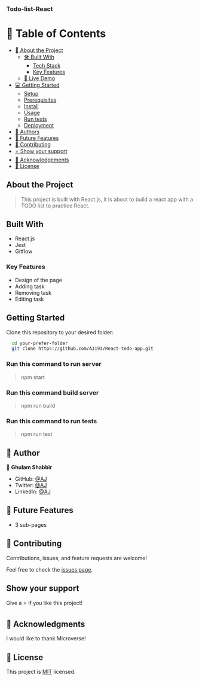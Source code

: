 ### Todo-list-React

# 📗 Table of Contents

- [📖 About the Project](#about-project)
  - [🛠 Built With](#built-with)
    - [Tech Stack](#tech-stack)
    - [Key Features](#key-features)
  - [🚀 Live Demo](#live-demo)
- [💻 Getting Started](#getting-started)
  - [Setup](#setup)
  - [Prerequisites](#prerequisites)
  - [Install](#install)
  - [Usage](#usage)
  - [Run tests](#run-tests)
  - [Deployment](#triangular_flag_on_post-deployment)
- [👥 Authors](#authors)
- [🔭 Future Features](#future-features)
- [🤝 Contributing](#contributing)
- [⭐️ Show your support](#support)
- [🙏 Acknowledgements](#acknowledgements)
- [📝 License](#license)

## About the Project

> This project is built with React.js, it is about to build a react app with a TODO list to practice React.

## Built With

- React.js
- Jest
- Gitflow

### Key Features

- Design of the page
- Adding task
- Removing task
- Editing task

<!-- ## Live Demo

Live demo will be available soon -->

## Getting Started

Clone this repository to your desired folder:

```sh
  cd your-prefer-folder
  git clone https://github.com/AJ193/React-todo-app.git
```

### Run this command to run server

> npm start

### Run this command build server

> npm run build

### Run this command to run tests

> npm run test

## 👥 Author <a name="author"></a>


👤 **Ghulam Shabbir**

- GitHub: [@AJ](https://github.com/AJ193)
- Twitter: [@AJ](https://twitter.com/GhulamShabbir59)
- LinkedIn: [@AJ](https://www.linkedin.com/in/ghulam-shabbir-225264247/)

## 🔭 Future Features

- 3 sub-pages

## 🤝 Contributing <a name="contributing"></a>

Contributions, issues, and feature requests are welcome!

Feel free to check the [issues page](https://github.com/AJ193/React-todo-app/issues).

## Show your support

Give a ⭐️ if you like this project!

## 🙏 Acknowledgments

I would like to thank Microverse!

## 📝 License

This project is [MIT](./LICENSE.txt) licensed.
